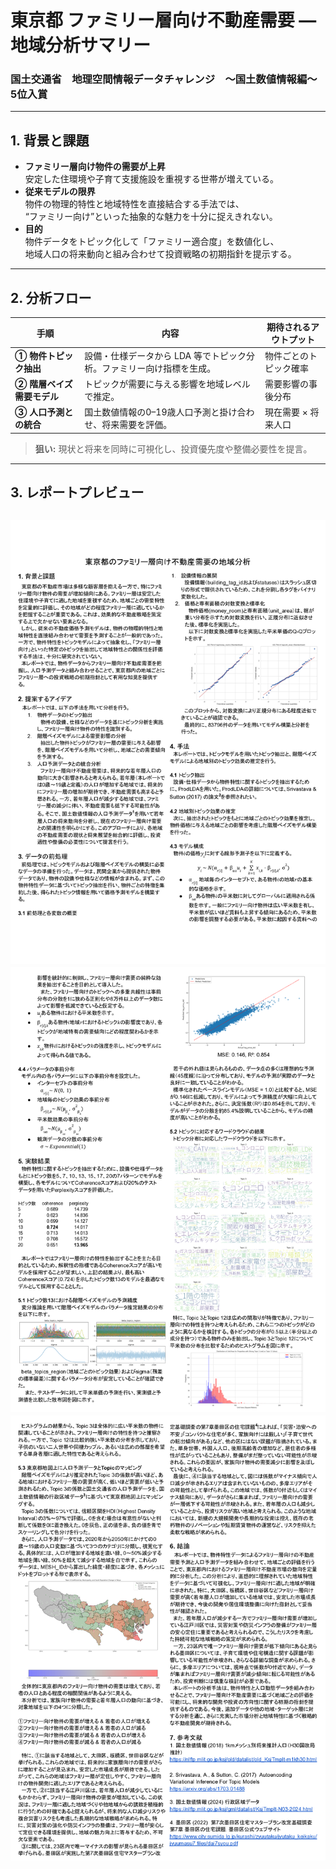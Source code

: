 # 東京都 ファミリー層向け不動産需要 ― 地域分析サマリー  
### 国土交通省　地理空間情報データチャレンジ　〜国土数値情報編〜　5位入賞

---

## 1. 背景と課題
- **ファミリー層向け物件の需要が上昇**  
  安定した住環境や子育て支援施設を重視する世帯が増えている。
- **従来モデルの限界**  
  物件の物理的特性と地域特性を直接結合する手法では、  
  “ファミリー向け”といった抽象的な魅力を十分に捉えきれない。
- **目的**  
  物件データをトピック化して「ファミリー適合度」を数値化し、  
  地域人口の将来動向と組み合わせて投資戦略の初期指針を提示する。

---

## 2. 分析フロー
| 手順 | 内容 | 期待されるアウトプット |
|------|------|------------------------|
| **① 物件トピック抽出** | 設備・仕様データから LDA 等でトピック分析。ファミリー向け指標を生成。 | 物件ごとのトピック確率 |
| **② 階層ベイズ需要モデル** | トピックが需要に与える影響を地域レベルで推定。 | 需要影響の事後分布 |
| **③ 人口予測との統合** | 国土数値情報の0–19歳人口予測と掛け合わせ、将来需要を評価。 | 現在需要 × 将来人口 |

> **狙い:** 現状と将来を同時に可視化し、投資優先度や整備必要性を提言。

---

## 3. レポートプレビュー
![Page 1](page_1.png)
![Page 2](page_2.png)
![Page 3](page_3.png)
---
